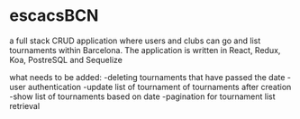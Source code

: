 # escacsBCN
a full stack CRUD application where users and clubs can go and list tournaments within Barcelona. The application is written in React, Redux, Koa, PostreSQL and Sequelize

what needs to be added:
-deleting tournaments that have passed the date
-user authentication
-update list of tournament of tournaments after creation
-show list of tournaments based on date
-pagination for tournament list retrieval